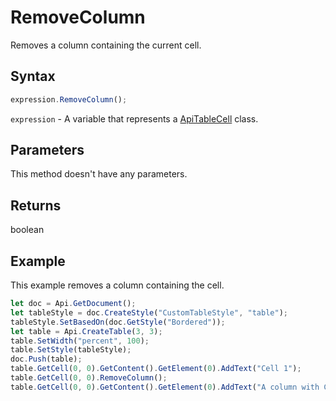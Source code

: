 # RemoveColumn

Removes a column containing the current cell.

## Syntax

```javascript
expression.RemoveColumn();
```

`expression` - A variable that represents a [ApiTableCell](../ApiTableCell.md) class.

## Parameters

This method doesn't have any parameters.

## Returns

boolean

## Example

This example removes a column containing the cell.

```javascript editor-
let doc = Api.GetDocument();
let tableStyle = doc.CreateStyle("CustomTableStyle", "table");
tableStyle.SetBasedOn(doc.GetStyle("Bordered"));
let table = Api.CreateTable(3, 3);
table.SetWidth("percent", 100);
table.SetStyle(tableStyle);
doc.Push(table);
table.GetCell(0, 0).GetContent().GetElement(0).AddText("Cell 1");
table.GetCell(0, 0).RemoveColumn();
table.GetCell(0, 0).GetContent().GetElement(0).AddText("A column with Cell 1 was removed.");
```
